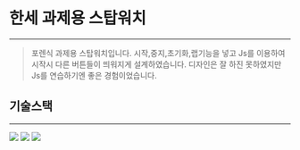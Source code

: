 # 한세 과제용 스탑워치
----
>포렌식 과제용 스탑워치입니다. 시작,중지,초기화,랩기능을 넣고  Js를 이용하여 시작시 다른 버튼들이 띄워지게 설계하였습니다.
>디자인은 잘 하진 못하였지만 Js를 연습하기엔 좋은 경험이었습니다.

## 기술스택
---
<div>
  <img src="https://img.shields.io/badge/html5-E34F26?style=for-the-badge&logo=html5&logoColor=white"> 
  <img src="https://img.shields.io/badge/css-1572B6?style=for-the-badge&logo=css3&logoColor=white"> 
  <img src="https://img.shields.io/badge/javascript-F7DF1E?style=for-the-badge&logo=javascript&logoColor=black">
</div>
